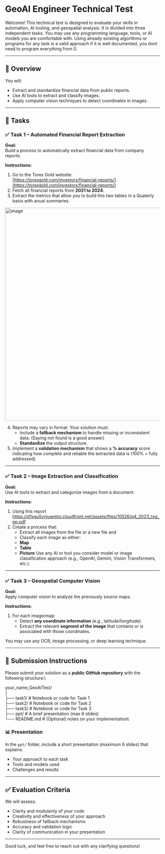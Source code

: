 # GeoAI Engineer Technical Test

Welcome! This technical test is designed to evaluate your skills in automation, AI tooling, and geospatial analysis. It is divided into three independent tasks. You may use any programming language, tools, or AI models you are comfortable with. Using already existing algorithms or programs for any task is a valid approach if it is well documented, you dont need to program everything from 0.

---

## 📌 Overview

You will:
- Extract and standardize financial data from public reports.
- Use AI tools to extract and classify images.
- Apply computer vision techniques to detect coordinates in images.

---

## 📂 Tasks

### ✅ Task 1 – Automated Financial Report Extraction

**Goal:**  
Build a process to automatically extract financial data from company reports.

**Instructions:**
1. Go to the Torex Gold website:  
   [https://torexgold.com/investors/financial-reports/](https://torexgold.com/investors/financial-reports/)
2. Fetch all financial reports from **2021 to 2024**.
3. Extract the metrics that allow you to build this two tables in a Quaterly basis with anual summaries.
<img width="693" alt="image" src="https://github.com/user-attachments/assets/bacd4614-dfba-497f-b3dc-413c23ee7754" />

4. Reports may vary in format. Your solution must:
   - Include a **fallback mechanism** to handle missing or inconsistent data. (Saying not found is a good answer)
   - **Standardize** the output structure.
5. Implement a **validation mechanism** that shows a **% accuracy** score indicating how complete and reliable the extracted data is (100% = fully addressed).

---

### ✅ Task 2 – Image Extraction and Classification

**Goal:**  
Use AI tools to extract and categorize images from a document.

**Instructions:**
1. Using this report https://d1vqu5ynjuwmto.cloudfront.net/assets/files/10526/q4_2023_txg_ep.pdf
2. Create a process that:
   - Extract all images from the file or a new file and
   - Classify each image as either:
   - **Map**
   - **Table**
   - **Picture**
Use any AI or tool you consider model or image classification approach (e.g., OpenAI, Gemini, Vision Transformers, etc.).

---

### ✅ Task 3 – Geospatial Computer Vision

**Goal:**  
Apply computer vision to analyze the previously source maps.

**Instructions:**
1. For each image/map:
   - Detect **any coordinate information** (e.g., latitude/longitude).
   - Extract the relevant **segment of the image** that contains or is associated with those coordinates.

You may use any OCR, image processing, or deep learning technique.

---

## 🚚 Submission Instructions

Please submit your solution as a **public GitHub repository** with the following structure:\

your_name_GeoAITest/\
│\
├── task1/ # Notebook or code for Task 1\
├── task2/ # Notebook or code for Task 2\
├── task3/ # Notebook or code for Task 3\
├── ppt/ # A brief presentation (max 6 slides)\
└── README.md # (Optional) notes on your implementation\


### 📊 Presentation
In the `ppt/` folder, include a short presentation (maximum 6 slides) that explains:
- Your approach to each task
- Tools and models used
- Challenges and results

---

## ✅ Evaluation Criteria

We will assess:
- Clarity and modularity of your code
- Creativity and effectiveness of your approach
- Robustness of fallback mechanisms
- Accuracy and validation logic
- Clarity of communication in your presentation

---

Good luck, and feel free to reach out with any clarifying questions!
